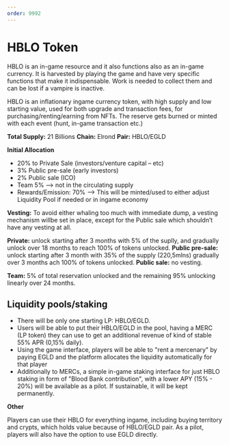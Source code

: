 ```yaml
---
order: 9992
---
```


# HBLO Token

HBLO is an in-game resource and it also functions also as an in-game currency. It is harvested by playing the game and have very specific functions that make it indispensable.  Work is needed to collect them and can be lost if a vampire is inactive. 

HBLO is an inflationary ingame currency token, with high supply and low starting value, used for both upgrade and transaction fees, for purchasing/renting/earning from NFTs. The reserve gets burned or minted with each event (hunt, in-game transaction etc.)

**Total Supply:** 21 Billions
**Chain:** Elrond
**Pair:** HBLO/EGLD

**Initial Allocation**
- 20% to Private Sale (investors/venture capital – etc) 
- 3% Public pre-sale (early investors)
- 2% Public sale (ICO)
- Team 5% --> not in the circulating supply
- Rewards/Emission: 70% --> This will be minted/used to either adjust Liquidity Pool if needed or in ingame economy

**Vesting:**
To avoid either whaling too much with immediate dump, a vesting mechanism willbe set in place, except for the Public sale which shouldn’t have any vesting at all.

**Private:** unlock starting after 3 months with 5% of the suplly, and gradually unlock over 18 months to reach 100% of tokens unlocked.
**Public pre-sale:**  unlock starting after 3 month with 35% of the supply (220,5mlns) gradually over 3 months ach 100% of tokens unlocked.
**Public sale:** no vesting.

**Team:** 5% of total reservation unlocked and the remaining 95% unlocking linearly over 24 months. 

## Liquidity pools/staking
- There will be only one starting LP: HBLO/EGLD.
- Users will be able to put their HBLO/EGLD in the pool, having a MERC (LP token) they can use to get an additional revenue of kind of stable 55% APR (0,15% daily).
- Using the game interface, players will be able to "rent a mercenary" by paying EGLD and the platform allocates the liquidity automatically for that player
- Additionally to MERCs, a simple in-game staking interface for just HBLO staking in form of "Blood Bank contribution", with a lower APY (15% - 20%) will be available as a pilot. If sustainable, it will be kept permanently.

**Other**

Players can use their HBLO for everything ingame, including buying territory and crypts, which holds value because of HBLO/EGLD pair. As a pilot, players will also have the option to use EGLD directly. 
